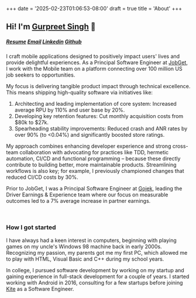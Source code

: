 +++
date = '2025-02-23T01:06:53-08:00'
draft = true
title = 'About'
+++

## Hi! I'm [Gurpreet Singh](https://www.linkedin.com/in/imGurpreetSK/) 👋

##### [Resume](https://drive.google.com/file/d/1rls1JHFn3G8Jc8sjdeCdAx-cdCDEI6Qe/view?usp=sharing/) [Email](mailto:gurpreetsk@hotmail.com) [Linkedin](https://www.linkedin.com/in/imGurpreetSK/) [Github](https://github.com/imGurpreetSK/)

I craft mobile applications designed to positively impact users' lives and provide delightful experiences. As a Principal Software Engineer at [JobGet](https://www.jobget.com), I work with the Mobile team on a platform connecting over 100 million US job seekers to opportunities.

My focus is delivering tangible product impact through technical excellence. This means shipping high-quality software via initiatives like:

1. Architecting and leading implementation of core system: Increased average RPU by 110% and user base by 20%.
2. Developing key retention features: Cut monthly acquisition costs from $80k to $27k.
3. Spearheading stability improvements: Reduced crash and ANR rates by over 90% (to <0.04%) and significantly boosted store ratings.

My approach combines enhancing developer experience and strong cross-team collaboration with advocating for practices like TDD, hermetic automation, CI/CD and functional programming – because these directly contribute to building better, more maintainable products. Streamlining workflows is also key; for example, I previously championed changes that reduced CI/CD costs by 30%.

Prior to JobGet, I was a Principal Software Engineer at [Gojek](https://www.gojek.com), leading the Driver Earnings & Experience team where our focus on measurable outcomes led to a 7% average increase in partner earnings.

<br/>

### How I got started

I have always had a keen interest in computers, beginning with playing games on my uncle's Windows 98 machine back in early 2000s.
Recognizing my passion, my parents got me my first PC, which allowed me to play with HTML, Visual Basic and C++ during my school years.

In college, I pursued software development by working on my startup and gaining experience in full-stack development for a couple of years.
I started working with Android in 2016, consulting for a few startups before joining [Kite](https://kite.work/) as a Software Engineer.

